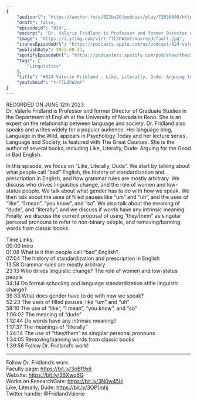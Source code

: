 ```yaml
---
{
	"audiourl": "https://anchor.fm/s/822ba20/podcast/play/72036080/https%3A%2F%2Fd3ctxlq1ktw2nl.cloudfront.net%2Fstaging%2F2023-5-12%2Fe0677fef-cd7d-8b48-f30e-2cbafaf44a49.m4a",
	"draft": false,
	"episodeid": "824",
	"excerpt": "Dr. Valerie Fridland is Professor and former Director of Graduate Studies in the Department of English at the University of Nevada in Reno. She is an expert on the relationship between language and society. Dr. Fridland also speaks and writes widely for a popular audience. Her language blog, Language in the Wild, appears in Psychology Today and her lecture series, Language and Society, is featured with The Great Courses.  She is the author of several books, including Like, Literally, Dude: Arguing for the Good in Bad English. ",
	"image": "https://i.ytimg.com/vi/t-f7LShW2mY/maxresdefault.jpg",
	"itunesEpisodeUrl": "https://podcasts.apple.com/us/podcast/824-valerie-fridland-like-literally-dude-arguing-for/id1451347236?i=1000625166896&uo=4",
	"publishDate": 2023-08-21,
	"spotifyEpisodeUrl": "https://podcasters.spotify.com/pod/show/thedissenter/episodes/824-Valerie-Fridland---Like--Literally--Dude-Arguing-for-the-Good-in-Bad-English-e25ks9g",
	"tags": [
		"Linguistics"
	],
	"title": "#824 Valerie Fridland - Like, Literally, Dude: Arguing for the Good in Bad English",
	"youtubeid": "t-f7LShW2mY"
}
---
```

RECORDED ON JUNE 12th 2023.  
Dr. Valerie Fridland is Professor and former Director of Graduate Studies in the Department of English at the University of Nevada in Reno. She is an expert on the relationship between language and society. Dr. Fridland also speaks and writes widely for a popular audience. Her language blog, Language in the Wild, appears in Psychology Today and her lecture series, Language and Society, is featured with The Great Courses.  She is the author of several books, including Like, Literally, Dude: Arguing for the Good in Bad English. 

In this episode, we focus on “Like, Literally, Dude”. We start by talking about what people call “bad” English, the history of standardization and prescription in English, and how grammar rules are mostly arbitrary. We discuss who drives linguistics change, and the role of women and low-status people. We talk about what gender has to do with how we speak. We then talk about the uses of filled pauses like “um” and “uh”, and the uses of “like”, “I mean”, “you know”, and “so”. We also talk about the meaning of “dude”, and “literally”, and we discuss if words have any intrinsic meaning. Finally, we discuss the current proposal of using “they/them” as singular personal pronouns to refer to non-binary people, and removing/banning words from classic books.

Time Links:  
<time>00:00</time> Intro  
<time>01:08</time> What is it that people call “bad” English?  
<time>07:04</time> The history of standardization and prescription in English  
<time>13:58</time> Grammar rules are mostly arbitrary  
<time>23:13</time> Who drives linguistic change? The role of women and low-status people  
<time>34:14</time> Do formal schooling and language standardization stifle linguistic change?  
<time>39:33</time> What does gender have to do with how we speak?  
<time>52:23</time> The uses of filled pauses, like “um” and “uh”  
<time>58:10</time> The use of “like”, “I mean”, “you know”, and “so”  
<time>1:06:02</time> The meaning of “dude”  
<time>1:12:44</time> Do words have any intrinsic meaning?  
<time>1:17:37</time> The meanings of “literally”  
<time>1:24:14</time> The use of “they/them” as singular personal pronouns  
<time>1:34:05</time> Removing/banning words from classic books  
<time>1:39:56</time> Follow Dr. Fridland’s work!

---

Follow Dr. Fridland’s work:  
Faculty page: https://bit.ly/3oBf9x6  
Website: https://bit.ly/3BXwq6G  
Works on ResearchGate: https://bit.ly/3N0w45H  
Like, Literally, Dude: https://bit.ly/3OP1mhj  
Twitter handle: @FridlandValerie
